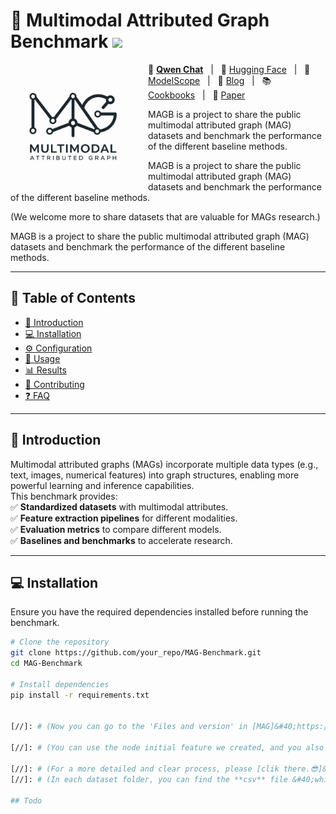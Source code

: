# 🚀 Multimodal Attributed Graph Benchmark  ![](https://img.shields.io/badge/license-CCY4.0-blue)


<p>
    <img src="Figure/Logo.jpg" width="200" align="left" style="margin-right: 20px;"/>
</p>

<p>
    💜 <a href="https://chat.qwenlm.ai/"><b>Qwen Chat</b></a>&nbsp&nbsp | &nbsp&nbsp🤗 <a href="https://huggingface.co/collections/Qwen/qwen25-vl-6795ffac22b334a837c0f9a5">Hugging Face</a>&nbsp&nbsp | &nbsp&nbsp🤖 <a href="https://modelscope.cn/organization/qwen">ModelScope</a>&nbsp&nbsp | &nbsp&nbsp📑 <a href="https://qwenlm.github.io/blog/qwen2.5-vl/">Blog</a>&nbsp&nbsp | &nbsp&nbsp📚 <a href="https://github.com/QwenLM/Qwen2.5-VL/tree/main/cookbooks">Cookbooks</a>&nbsp&nbsp | &nbsp&nbsp📑 <a href="https://arxiv.org/abs/2502.13923">Paper</a>&nbsp&nbsp
</p>

[//]: # (# MAGB  ![]&#40;https://img.shields.io/badge/license-CCY4.0-blue&#41;)
 MAGB is a project to share the public multimodal attributed graph &#40;MAG&#41; datasets and benchmark the performance of the different baseline methods.

 MAGB is a project to share the public multimodal attributed graph &#40;MAG&#41; datasets and benchmark the performance of the different baseline methods.
 

(We welcome more to share datasets that are valuable for MAGs research.)

 MAGB is a project to share the public multimodal attributed graph &#40;MAG&#41; datasets and benchmark the performance of the different baseline methods.

[//]: # ()
[//]: # (## Datasets 🔔)

[//]: # (We collect and construct 5 MAG datasets from Amazon and Reddit.)

[//]: # ()

[//]: # (A comprehensive benchmark for evaluating multimodal attributed graphs.  )

[//]: # (This repository provides datasets, feature extraction methods, evaluation metrics, and baseline models for research in multimodal attributed graphs.)

---

## 📖 Table of Contents  
- [📖 Introduction](#-introduction)  
- [💻 Installation](#-installation)  
- [⚙️ Configuration](#-configuration)  
- [🚀 Usage](#-usage)  
- [📊 Results](#-results)  
- [🤝 Contributing](#-contributing)  
- [❓ FAQ](#-faq)  

---

## 📖 Introduction  
Multimodal attributed graphs (MAGs) incorporate multiple data types (e.g., text, images, numerical features) into graph structures, enabling more powerful learning and inference capabilities.  
This benchmark provides:  
✅ **Standardized datasets** with multimodal attributes.  
✅ **Feature extraction pipelines** for different modalities.  
✅ **Evaluation metrics** to compare different models.  
✅ **Baselines and benchmarks** to accelerate research.  

---

## 💻 Installation  
Ensure you have the required dependencies installed before running the benchmark.  

```bash
# Clone the repository
git clone https://github.com/your_repo/MAG-Benchmark.git
cd MAG-Benchmark

# Install dependencies
pip install -r requirements.txt


[//]: # (Now you can go to the 'Files and version' in [MAG]&#40;https://huggingface.co/Sherirto/MAG&#41; to find the datasets we upload!)

[//]: # (You can use the node initial feature we created, and you also can extract the node feature from our code. )

[//]: # (For a more detailed and clear process, please [clik there.😎]&#40;FeatureExtractor/README.md&#41;)
[//]: # (In each dataset folder, you can find the **csv** file &#40;which save the text attribute of the dataset&#41;, **pt** file &#40;which represent the dgl graph file&#41;, and the **Feature** folder &#40;which save the text embedding we extract from the PLM&#41;.)

## Todo